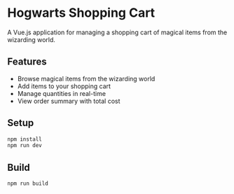 # Hogwarts Shopping Cart

A Vue.js application for managing a shopping cart of magical items from the wizarding world.

## Features

- Browse magical items from the wizarding world
- Add items to your shopping cart
- Manage quantities in real-time
- View order summary with total cost

## Setup

```sh
npm install
npm run dev
```

## Build

```sh
npm run build
```

